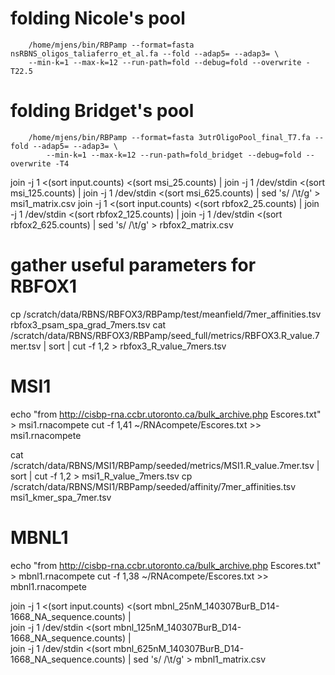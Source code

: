# folding Nicole's pool

```
	/home/mjens/bin/RBPamp --format=fasta nsRBNS_oligos_taliaferro_et_al.fa --fold --adap5= --adap3= \
	--min-k=1 --max-k=12 --run-path=fold --debug=fold --overwrite -T22.5
```

# folding Bridget's pool
```
	/home/mjens/bin/RBPamp --format=fasta 3utrOligoPool_final_T7.fa --fold --adap5= --adap3= \
        --min-k=1 --max-k=12 --run-path=fold_bridget --debug=fold --overwrite -T4

```

join -j 1 <(sort input.counts) <(sort msi_25.counts) | join -j 1 /dev/stdin  <(sort msi_125.counts) | join -j 1 /dev/stdin <(sort msi_625.counts) | sed 's/ /\t/g' > msi1_matrix.csv
join -j 1 <(sort input.counts) <(sort rbfox2_25.counts) | join -j 1 /dev/stdin <(sort rbfox2_125.counts) | join -j 1 /dev/stdin <(sort rbfox2_625.counts) | sed 's/ /\t/g' > rbfox2_matrix.csv

# gather useful parameters for RBFOX1
cp /scratch/data/RBNS/RBFOX3/RBPamp/test/meanfield/7mer_affinities.tsv  rbfox3_psam_spa_grad_7mers.tsv
cat /scratch/data/RBNS/RBFOX3/RBPamp/seed_full/metrics/RBFOX3.R_value.7mer.tsv | sort | cut -f 1,2 > rbfox3_R_value_7mers.tsv

# MSI1
echo "from http://cisbp-rna.ccbr.utoronto.ca/bulk_archive.php Escores.txt" > msi1.rnacompete
cut -f 1,41 ~/RNAcompete/Escores.txt >> msi1.rnacompete 

cat /scratch/data/RBNS/MSI1/RBPamp/seeded/metrics/MSI1.R_value.7mer.tsv | sort | cut -f 1,2 > msi1_R_value_7mers.tsv
cp /scratch/data/RBNS/MSI1/RBPamp/seeded/affinity/7mer_affinities.tsv msi1_kmer_spa_7mer.tsv

# MBNL1
echo "from http://cisbp-rna.ccbr.utoronto.ca/bulk_archive.php Escores.txt" > mbnl1.rnacompete
cut -f 1,38 ~/RNAcompete/Escores.txt >> mbnl1.rnacompete 

join -j 1 <(sort input.counts) <(sort mbnl_25nM_140307BurB_D14-1668_NA_sequence.counts) | \
join -j 1 /dev/stdin  <(sort mbnl_125nM_140307BurB_D14-1668_NA_sequence.counts) | \
join -j 1 /dev/stdin <(sort mbnl_625nM_140307BurB_D14-1668_NA_sequence.counts) | sed 's/ /\t/g' > mbnl1_matrix.csv
